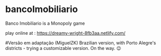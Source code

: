 # bancoImobiliario
Banco Imobiliario is a Monopoly game

play online at : https://dreamy-wright-8fb3aa.netlify.com/


#Versão em adaptação (MiguelZK)
Brazilian version, with Porto Alegre's districts - trying a customizable version. On the way. 😉

